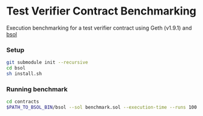 # Test Verifier Contract Benchmarking

Execution benchmarking for a test verifier contract using Geth (v1.9.1) and [bsol](https://github.com/Giulio2002/bsol)

### Setup
```bash
git submodule init --recursive
cd bsol
sh install.sh
```

### Running benchmark
```bash
cd contracts
$PATH_TO_BSOL_BIN/bsol --sol benchmark.sol --execution-time --runs 100 
```
